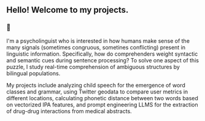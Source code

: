 ## Hello! Welcome to my projects.
### 🐌
I'm a psycholinguist who is interested in how humans make sense of the many signals (sometimes congruous, sometines conflicting) present in linguistic information. Specifically, how do comprehenders weight syntactic and semantic cues during sentence processing? To solve one aspect of this puzzle, I study real-time comprehension of ambiguous structures by bilingual populations.

My projects include analyzing child speech for the emergence of word classes and grammar, using Twitter geodata to compare user metrics in different locations, calculating phonetic distance between two words based on vectorized IPA features, and prompt engineering LLMS for the extraction of drug-drug interactions from medical abstracts. 

<!--
**V090909/V090909** is a ✨ _special_ ✨ repository because its `README.md` (this file) appears on your GitHub profile.

Here are some ideas to get you started:

- 🔭 I’m currently working on ...
- 🌱 I’m currently learning ...
- 👯 I’m looking to collaborate on ...
- 🤔 I’m looking for help with ...
- 💬 Ask me about ...
- 📫 How to reach me: ...
- 😄 Pronouns: ...
- ⚡ Fun fact: ...
-->
